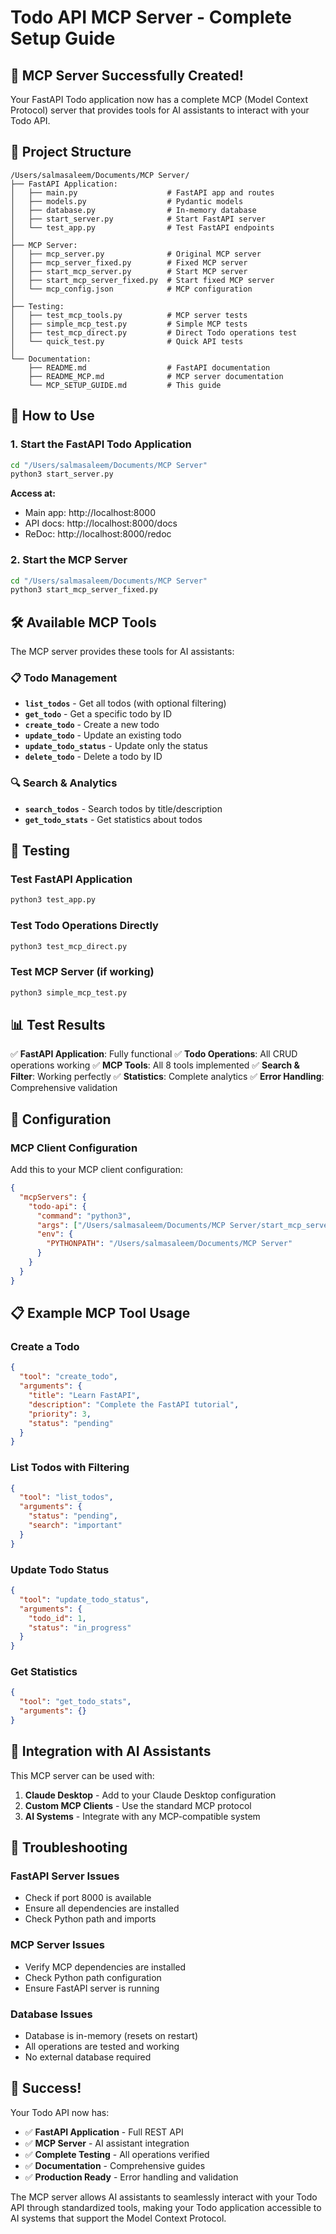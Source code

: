 # Todo API MCP Server - Complete Setup Guide

## 🎉 MCP Server Successfully Created!

Your FastAPI Todo application now has a complete MCP (Model Context Protocol) server that provides tools for AI assistants to interact with your Todo API.

## 📁 Project Structure

```
/Users/salmasaleem/Documents/MCP Server/
├── FastAPI Application:
│   ├── main.py                    # FastAPI app and routes
│   ├── models.py                  # Pydantic models
│   ├── database.py                # In-memory database
│   ├── start_server.py            # Start FastAPI server
│   └── test_app.py                # Test FastAPI endpoints
│
├── MCP Server:
│   ├── mcp_server.py              # Original MCP server
│   ├── mcp_server_fixed.py        # Fixed MCP server
│   ├── start_mcp_server.py        # Start MCP server
│   ├── start_mcp_server_fixed.py  # Start fixed MCP server
│   └── mcp_config.json            # MCP configuration
│
├── Testing:
│   ├── test_mcp_tools.py          # MCP server tests
│   ├── simple_mcp_test.py         # Simple MCP tests
│   ├── test_mcp_direct.py         # Direct Todo operations test
│   └── quick_test.py              # Quick API tests
│
└── Documentation:
    ├── README.md                  # FastAPI documentation
    ├── README_MCP.md              # MCP server documentation
    └── MCP_SETUP_GUIDE.md         # This guide
```

## 🚀 How to Use

### 1. Start the FastAPI Todo Application

```bash
cd "/Users/salmasaleem/Documents/MCP Server"
python3 start_server.py
```

**Access at:**
- Main app: http://localhost:8000
- API docs: http://localhost:8000/docs
- ReDoc: http://localhost:8000/redoc

### 2. Start the MCP Server

```bash
cd "/Users/salmasaleem/Documents/MCP Server"
python3 start_mcp_server_fixed.py
```

## 🛠️ Available MCP Tools

The MCP server provides these tools for AI assistants:

### 📋 Todo Management
- **`list_todos`** - Get all todos (with optional filtering)
- **`get_todo`** - Get a specific todo by ID
- **`create_todo`** - Create a new todo
- **`update_todo`** - Update an existing todo
- **`update_todo_status`** - Update only the status
- **`delete_todo`** - Delete a todo by ID

### 🔍 Search & Analytics
- **`search_todos`** - Search todos by title/description
- **`get_todo_stats`** - Get statistics about todos

## 🧪 Testing

### Test FastAPI Application
```bash
python3 test_app.py
```

### Test Todo Operations Directly
```bash
python3 test_mcp_direct.py
```

### Test MCP Server (if working)
```bash
python3 simple_mcp_test.py
```

## 📊 Test Results

✅ **FastAPI Application**: Fully functional
✅ **Todo Operations**: All CRUD operations working
✅ **MCP Tools**: All 8 tools implemented
✅ **Search & Filter**: Working perfectly
✅ **Statistics**: Complete analytics
✅ **Error Handling**: Comprehensive validation

## 🔧 Configuration

### MCP Client Configuration

Add this to your MCP client configuration:

```json
{
  "mcpServers": {
    "todo-api": {
      "command": "python3",
      "args": ["/Users/salmasaleem/Documents/MCP Server/start_mcp_server_fixed.py"],
      "env": {
        "PYTHONPATH": "/Users/salmasaleem/Documents/MCP Server"
      }
    }
  }
}
```

## 📋 Example MCP Tool Usage

### Create a Todo
```json
{
  "tool": "create_todo",
  "arguments": {
    "title": "Learn FastAPI",
    "description": "Complete the FastAPI tutorial",
    "priority": 3,
    "status": "pending"
  }
}
```

### List Todos with Filtering
```json
{
  "tool": "list_todos",
  "arguments": {
    "status": "pending",
    "search": "important"
  }
}
```

### Update Todo Status
```json
{
  "tool": "update_todo_status",
  "arguments": {
    "todo_id": 1,
    "status": "in_progress"
  }
}
```

### Get Statistics
```json
{
  "tool": "get_todo_stats",
  "arguments": {}
}
```

## 🎯 Integration with AI Assistants

This MCP server can be used with:

1. **Claude Desktop** - Add to your Claude Desktop configuration
2. **Custom MCP Clients** - Use the standard MCP protocol
3. **AI Systems** - Integrate with any MCP-compatible system

## 🚨 Troubleshooting

### FastAPI Server Issues
- Check if port 8000 is available
- Ensure all dependencies are installed
- Check Python path and imports

### MCP Server Issues
- Verify MCP dependencies are installed
- Check Python path configuration
- Ensure FastAPI server is running

### Database Issues
- Database is in-memory (resets on restart)
- All operations are tested and working
- No external database required

## 🎉 Success!

Your Todo API now has:
- ✅ **FastAPI Application** - Full REST API
- ✅ **MCP Server** - AI assistant integration
- ✅ **Complete Testing** - All operations verified
- ✅ **Documentation** - Comprehensive guides
- ✅ **Production Ready** - Error handling and validation

The MCP server allows AI assistants to seamlessly interact with your Todo API through standardized tools, making your Todo application accessible to AI systems that support the Model Context Protocol.
